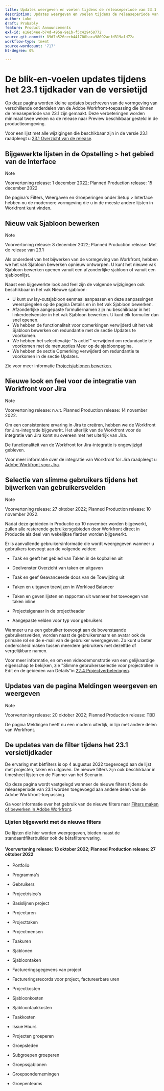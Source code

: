 ```yaml
---
title: Updates weergeven en voelen tijdens de releaseperiode van 23.1
description: Updates weergeven en voelen tijdens de releaseperiode van 23.1
author: Luke
draft: Probably
feature: Product Announcements
exl-id: e16e54ee-b74d-495a-9e1b-f5c429458772
source-git-commit: 89d7b526cecb441700baca98092aefd319a1d72a
workflow-type: tm+mt
source-wordcount: '717'
ht-degree: 0%

---
```


# De blik-en-voelen updates tijdens het 23.1 tijdkader van de versietijd

Op deze pagina worden kleine updates beschreven van de vormgeving van verschillende onderdelen van de Adobe Workfront-toepassing die binnen de releaseperiode van 23.1 zijn gemaakt. Deze verbeteringen worden minimaal twee weken na de release naar Preview beschikbaar gesteld in de productieomgeving.

Voor een lijst met alle wijzigingen die beschikbaar zijn in de versie 23.1 raadpleegt u [23.1 Overzicht van de release](/help/quicksilver/product-announcements/product-releases/23.1-release-activity/23-1-release-overview.md).

## Bijgewerkte lijsten in de Opstelling > het gebied van de Interface

>[!NOTE]
>
>Voorvertoning release: 1 december 2022; Planned Production release: 15 december 2022

De pagina&#39;s Filters, Weergaven en Groeperingen onder Setup > Interface hebben nu de modernere vormgeving die u in de meeste andere lijsten in Workfront kunt vinden.

## Nieuw vak Sjabloon bewerken

>[!NOTE]
>
>Voorvertoning release: 8 december 2022; Planned Production release: Met de release van 23.1

Als onderdeel van het bijwerken van de vormgeving van Workfront, hebben we het vak Sjabloon bewerken opnieuw ontworpen. U kunt het nieuwe vak Sjabloon bewerken openen vanuit een afzonderlijke sjabloon of vanuit een sjabloonlijst.

Naast een bijgewerkte look and feel zijn de volgende wijzigingen ook beschikbaar in het vak Nieuwe sjabloon:

* U kunt uw lay-outsjabloon eenmaal aanpassen en deze aanpassingen weerspiegelen op de pagina Details en in het vak Sjabloon bewerken.
* Afzonderlijke aangepaste formuliernamen zijn nu beschikbaar in het linkerdeelvenster in het vak Sjabloon bewerken. U kunt elk formulier dan snel openen.
* We hebben de functionaliteit voor opmerkingen verwijderd uit het vak Sjabloon bewerken om redundantie met de sectie Updates te voorkomen.
* We hebben het selectievakje &quot;Is actief&quot; verwijderd om redundantie te voorkomen met de menuopties Meer op de sjabloonpagina.
* We hebben de sectie Opmerking verwijderd om redundantie te voorkomen in de sectie Updates.

Zie voor meer informatie [Projectsjablonen bewerken](/help/quicksilver/manage-work/projects/create-and-manage-templates/edit-templates.md).

## Nieuwe look en feel voor de integratie van Workfront voor Jira

>[!NOTE]
>
>Voorvertoning release: n.v.t. Planned Production release: 14 november 2022.

Om een consistentere ervaring in Jira te creëren, hebben we de Workfront for Jira-integratie bijgewerkt. Het uiterlijk van de Workfront voor de integratie van Jira komt nu overeen met het uiterlijk van Jira.

De functionaliteit van de Workfront for Jira-integratie is ongewijzigd gebleven.

Voor meer informatie over de integratie van Workfront for Jira raadpleegt u [Adobe Workfront voor Jira](/help/quicksilver/workfront-integrations-and-apps/use-workfront-with-jira/workfront-for-jira.md).

## Selectie van slimme gebruikers tijdens het bijwerken van gebruikersvelden

>[!NOTE]
>
>Voorvertoning release: 27 oktober 2022; Planned Production release: 10 november 2022.
>
>Nadat deze gebieden in Productie op 10 november worden bijgewerkt, zullen alle resterende gebruikersgebieden door Workfront direct in Productie als deel van wekelijkse flarden worden bijgewerkt.

Er is aanvullende gebruikersinformatie die wordt weergegeven wanneer u gebruikers toevoegt aan de volgende velden:

* Taak en geeft het gebied van Taken in de kopballen uit

* Deelvenster Overzicht van taken en uitgaven

* Taak en geef Geavanceerde doos van de Toewijzing uit

* Taken en uitgaven toewijzen in Workload Balancer

* Taken en geven lijsten en rapporten uit wanneer het toevoegen van taken inline

* Projecteigenaar in de projectheader

* Aangepaste velden voor typ voor gebruikers

Wanneer u nu een gebruiker toevoegt aan de bovenstaande gebruikersvelden, worden naast de gebruikersnaam en avatar ook de primaire rol en de e-mail van de gebruiker weergegeven. Zo kunt u beter onderscheid maken tussen meerdere gebruikers met dezelfde of vergelijkbare namen.

Voor meer informatie, en om een videodemonstratie van een gelijkaardige eigenschap te bekijken, zie &quot;Slimme gebruikersselectie voor projectrollen in Edit en de gebieden van Details&quot;in [22.4 Projectverbeteringen](/help/quicksilver/product-announcements/product-releases/22.4-release-activity/22-4-project-enhancements.md).

## Updates van de pagina Meldingen weergeven en weergeven

>[!NOTE]
>
>Voorvertoning release: 20 oktober 2022; Planned Production release: TBD <!-- Phased rollout beginning on November 3, with availability for all customers by November 17, 2022. -->

De pagina Meldingen heeft nu een modern uiterlijk, in lijn met andere delen van Workfront.

## De updates van de filter tijdens het 23.1 versietijdkader

De ervaring met bètfilters is op 4 augustus 2022 toegevoegd aan de lijst met projecten, taken en uitgaven. De nieuwe filters zijn ook beschikbaar in timesheet lijsten en de Planner van het Scenario.

Op deze pagina wordt vastgelegd wanneer de nieuwe filters tijdens de releaseperiode van 23.1 worden toegevoegd aan andere delen van de Adobe Workfront-toepassing.

Ga voor informatie over het gebruik van de nieuwe filters naar [Filters maken of bewerken in Adobe Workfront](/help/quicksilver/reports-and-dashboards/reports/reporting-elements/create-filters.md).

### Lijsten bijgewerkt met de nieuwe filters

De lijsten die hier worden weergegeven, bieden naast de standaardfilterbuilder ook de bètafilterervaring.

#### Voorvertoning release: 13 oktober 2022; Planned Production release: 27 oktober 2022

* Portfolio

* Programma&#39;s

* Gebruikers

* Projectrisico&#39;s

* Basislijnen project

* Projecturen

* Projecttaken

* Projectmensen

* Taakuren

* Sjablonen

* Sjabloontaken

* Factureringsgegevens van project

* Factureringsrecords voor project, factureerbare uren

* Projectkosten

* Sjabloonkosten

* Sjabloontaakkosten

* Taakkosten

* Issue Hours

* Projecten groeperen

* Groepsleden

* Subgroepen groeperen

* Groepssjablonen

* Groepsondernemingen

* Groepenteams
